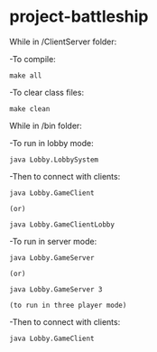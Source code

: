 # project-battleship

While in /ClientServer folder:

-To compile:
	
	make all
	
-To clear class files:

	make clean

While in /bin folder:

-To run in lobby mode:

	java Lobby.LobbySystem
	
-Then to connect with clients:

	java Lobby.GameClient
	
	(or)
	
	java Lobby.GameClientLobby

-To run in server mode:

	java Lobby.GameServer
	
	(or)
	
	java Lobby.GameServer 3
	
	(to run in three player mode)
	
-Then to connect with clients:

	java Lobby.GameClient
	
	
